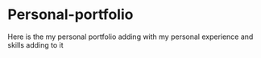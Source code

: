 # Personal-portfolio
Here is the my personal portfolio adding with my personal experience and skills adding to it
